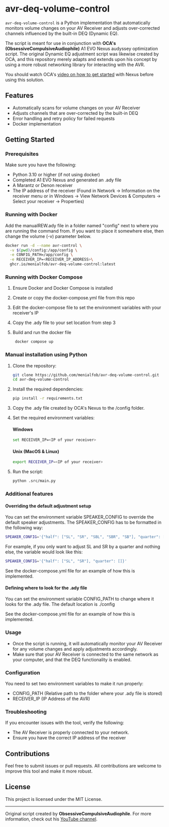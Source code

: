# avr-deq-volume-control

`avr-deq-volume-control` is a Python implementation that automatically monitors volume changes on your AV Receiver and adjusts over-corrected channels influenced by the built-in DEQ (Dynamic EQ). 

The script is meant for use in conjunction with  **OCA's (ObsessiveCompulsiveAudiophile)** A1 EVO Nexus audyssey optimization script. 
The original Dynamic EQ adjustment script was likewise created by OCA, and this repository merely adapts and extends upon his concept by using a more robust networking library for interacting with the AVR.

You should watch OCA's [video on how to get started](https://www.youtube.com/watch?v=tNj-nWR-Yyo) with Nexus before using this solution.

## Features
- Automatically scans for volume changes on your AV Receiver
- Adjusts channels that are over-corrected by the built-in DEQ
- Error handling and retry policy for failed requests
- Docker implementation

## Getting Started

### Prerequisites

Make sure you have the following:

- Python 3.10 or higher (if not using docker)
- Completed A1 EVO Nexus and generated an .ady file
- A Marantz or Denon receiver
- The IP address of the receiver (Found in Network -> Information on the receiver menu or in Windows -> View Network Devices & Computers -> Select your receiver -> Properties)

### Running with Docker

  Add the manualREW.ady file in a folder named "config" next to where you are running the command from. 
If you want to place it somewhere else, then change the volume (-v) parameter below.

```bash
docker run -d --name avr-control \
  -v $(pwd)/config:/app/config \
  -e CONFIG_PATH=/app/config \
  -e RECEIVER_IP=<RECEIVER_IP_ADDRESS>\
  ghcr.io/menialfob/avr-deq-volume-control:latest
```

### Running with Docker Compose

1. Ensure Docker and Docker Compose is installed

2. Create or copy the docker-compose.yml file from this repo

3. Edit the docker-compose file to set the environment variables with your receiver's IP

4. Copy the .ady file to your set location from step 3

5. Build and run the docker file
   ```bash
    docker compose up
    ```

### Manual installation using Python

1. Clone the repository:
    ```bash
    git clone https://github.com/menialfob/avr-deq-volume-control.git
    cd avr-deq-volume-control
    ```

2. Install the required dependencies:
    ```bash
    pip install -r requirements.txt
    ```

3. Copy the .ady file created by OCA's Nexus to the /config folder.

4. Set the required environment variables:
    #### Windows
    ```bash
    set RECEIVER_IP=<IP of your receiver>
    ```
    #### Unix (MacOS & Linux)
    ```bash
    export RECEIVER_IP=<IP of your receiver>
    ```

5. Run the script:
    ```bash
    python .src/main.py
    ```
### Additional features

#### Overriding the default adjustment setup
You can set the environment variable SPEAKER_CONFIG to override the default speaker adjustments. The SPEAKER_CONFIG has to be formatted in the following way:
```bash
SPEAKER_CONFIG='{"half": ["SL", "SR", "SBL", "SBR", "SB"], "quarter": ["FHL", "FHR", "FWL", "FWR", "TFL", "TFR", "TML", "TMR", "TRL", "TRR", "RHL", "RHR", "FDL", "FDR", "SDL", "SDR", "BDL", "BDR", "SHL", "SHR", "TS", "CH"]}'
```

For example, if you only want to adjust SL and SR by a quarter and nothing else, the variable would look like this:
```bash
SPEAKER_CONFIG='{"half": ["SL", "SR"], "quarter": []}'
```

See the docker-compose.yml file for an example of how this is implemented.

#### Defining where to look for the .ady file
You can set the environment variable CONFIG_PATH to change where it looks for the .ady file. The default location is ./config

See the docker-compose.yml file for an example of how this is implemented.

### Usage

- Once the script is running, it will automatically monitor your AV Receiver for any volume changes and apply adjustments accordingly. 
- Make sure that your AV Receiver is connected to the same network as your computer, and that the DEQ functionality is enabled.

### Configuration

You need to set two environment variables to make it run properly:
- CONFIG_PATH (Relative path to the folder where your .ady file is stored)
- RECEIVER_IP (IP Address of the AVR)

### Troubleshooting

If you encounter issues with the tool, verify the following:
- The AV Receiver is properly connected to your network.
- Ensure you have the correct IP address of the receiver

## Contributions

Feel free to submit issues or pull requests. All contributions are welcome to improve this tool and make it more robust.

## License

This project is licensed under the MIT License.

---

Original script created by **ObsessiveCompulsiveAudiophile**. For more information, check out his [YouTube channel](https://www.youtube.com/@ocaudiophile).